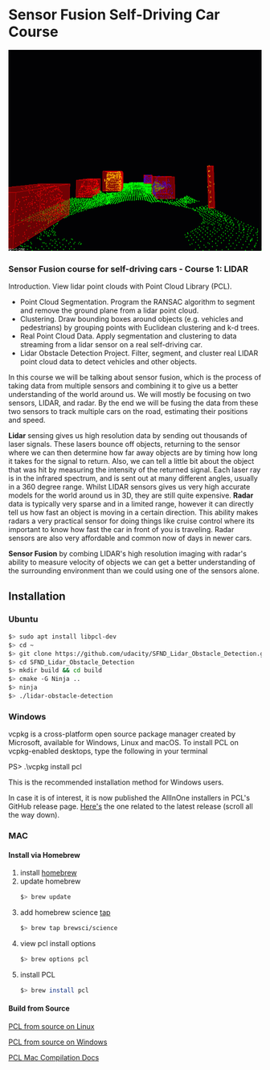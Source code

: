 # Sensor Fusion Self-Driving Car Course

<p align="center"><img src="docs/ObstacleDetectionFPS.gif" width="700" height="400"/></p>

### Sensor Fusion course for self-driving cars - Course 1: LIDAR

Introduction. View lidar point clouds with Point Cloud Library (PCL).
- Point Cloud Segmentation. Program the RANSAC algorithm to segment and remove the  ground plane from a lidar point cloud. 
- Clustering. Draw bounding boxes around objects (e.g. vehicles and pedestrians) by grouping points 
		with Euclidean clustering and k-d trees. 
- Real Point Cloud Data. Apply segmentation and clustering to data streaming from a lidar  sensor on a real self-driving car. 
- Lidar Obstacle Detection Project. Filter, segment, and cluster real LIDAR point cloud data to detect vehicles and other objects.

In this course we will be talking about sensor fusion, which is the process of taking data from multiple sensors and combining it to give us a better understanding of the world around us. We will mostly be focusing on two sensors, LIDAR, and radar. By the end we will be fusing the data from these two sensors to track multiple cars on the road, estimating their positions and speed.

**Lidar** sensing gives us high resolution data by sending out thousands of laser signals. These lasers bounce off objects, returning to the sensor where we can then determine how far away objects are by timing how long it takes for the signal to return. Also, we can tell a little bit about the object that was hit by measuring the intensity of the returned signal. Each laser ray is in the infrared spectrum, and is sent out at many different angles, usually in a 360 degree range. Whilst LIDAR sensors gives us very high accurate models for the world around us in 3D, they are still quite expensive.
**Radar** data is typically very sparse and in a limited range, however it can directly tell us how fast an object is moving in a certain direction. This ability makes radars a very practical sensor for doing things like cruise control where its important to know how fast the car in front of you is traveling. Radar sensors are also very affordable and common now of days in newer cars.

**Sensor Fusion** by combing LIDAR's high resolution imaging with radar's ability to measure velocity of objects we can get a better understanding of the surrounding environment than we could using one of the sensors alone.


## Installation

### Ubuntu

```bash
$> sudo apt install libpcl-dev
$> cd ~
$> git clone https://github.com/udacity/SFND_Lidar_Obstacle_Detection.git
$> cd SFND_Lidar_Obstacle_Detection
$> mkdir build && cd build
$> cmake -G Ninja .. 
$> ninja	      
$> ./lidar-obstacle-detection 
```

### Windows

vcpkg is a cross-platform open source package manager created by Microsoft, 
available for Windows, Linux and macOS. To install PCL on vcpkg-enabled 
desktops, type the following in your terminal

PS> .\vcpkg install pcl

This is the recommended installation method for Windows users.

In case it is of interest, it is now published the AllInOne installers in PCL's GitHub release page. 
[Here's](https://github.com/PointCloudLibrary/pcl/releases) the one related to the latest release (scroll all the way down).

### MAC

#### Install via Homebrew
1. install [homebrew](https://brew.sh/)
2. update homebrew
	```bash
	$> brew update
	```
3. add  homebrew science [tap](https://docs.brew.sh/Taps)
	```bash
	$> brew tap brewsci/science
	```
4. view pcl install options
	```bash
	$> brew options pcl
	```
5. install PCL
	```bash
	$> brew install pcl
	```

#### Build from Source
[PCL from source on Linux](https://pcl-tutorials.readthedocs.io/en/latest/compiling_pcl_posix.html)

[PCL from source on Windows](https://pcl-tutorials.readthedocs.io/en/latest/compiling_pcl_windows.html)

[PCL Mac Compilation Docs](https://pcl-tutorials.readthedocs.io/en/latest/compiling_pcl_macosx.html)
